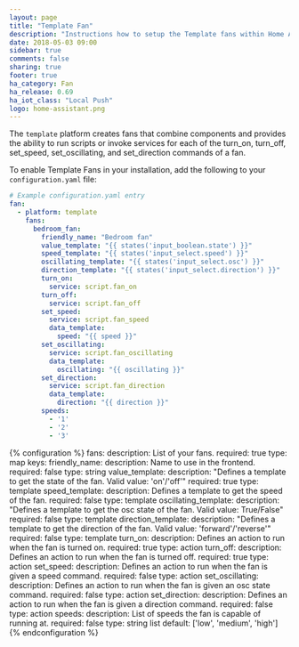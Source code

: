 ```yaml
---
layout: page
title: "Template Fan"
description: "Instructions how to setup the Template fans within Home Assistant."
date: 2018-05-03 09:00
sidebar: true
comments: false
sharing: true
footer: true
ha_category: Fan
ha_release: 0.69
ha_iot_class: "Local Push"
logo: home-assistant.png
---
```


The `template` platform creates fans that combine components and provides the
ability to run scripts or invoke services for each of the turn_on, turn_off, set_speed,
set_oscillating, and set_direction commands of a fan.

To enable Template Fans in your installation, add the following to your
`configuration.yaml` file:


```yaml
# Example configuration.yaml entry
fan:
  - platform: template
    fans:
      bedroom_fan:
        friendly_name: "Bedroom fan"
        value_template: "{{ states('input_boolean.state') }}"
        speed_template: "{{ states('input_select.speed') }}"
        oscillating_template: "{{ states('input_select.osc') }}"
        direction_template: "{{ states('input_select.direction') }}"
        turn_on:
          service: script.fan_on
        turn_off:
          service: script.fan_off
        set_speed:
          service: script.fan_speed
          data_template:
            speed: "{{ speed }}"
        set_oscillating:
          service: script.fan_oscillating
          data_template:
            oscillating: "{{ oscillating }}"
        set_direction:
          service: script.fan_direction
          data_template:
            direction: "{{ direction }}"
        speeds:
          - '1'
          - '2'
          - '3'
```


{% configuration %}
  fans:
    description: List of your fans.
    required: true
    type: map
    keys:
      friendly_name:
        description: Name to use in the frontend.
        required: false
        type: string
      value_template:
        description: "Defines a template to get the state of the fan. Valid value: 'on'/'off'"
        required: true
        type: template
      speed_template:
        description: Defines a template to get the speed of the fan.
        required: false
        type: template
      oscillating_template:
        description: "Defines a template to get the osc state of the fan. Valid value: True/False"
        required: false
        type: template
      direction_template:
        description: "Defines a template to get the direction of the fan. Valid value: 'forward'/'reverse'"
        required: false
        type: template
      turn_on:
        description: Defines an action to run when the fan is turned on.
        required: true
        type: action
      turn_off:
        description: Defines an action to run when the fan is turned off.
        required: true
        type: action
      set_speed:
        description: Defines an action to run when the fan is given a speed command.
        required: false
        type: action
      set_oscillating:
        description: Defines an action to run when the fan is given an osc state command.
        required: false
        type: action
      set_direction:
        description: Defines an action to run when the fan is given a direction command.
        required: false
        type: action
      speeds:
        description: List of speeds the fan is capable of running at.
        required: false
        type: string list
        default: ['low', 'medium', 'high']
{% endconfiguration %}
